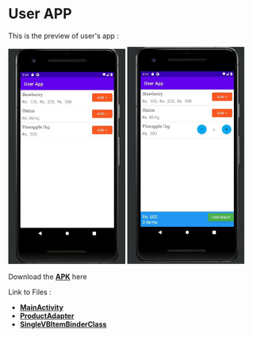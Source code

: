 # User APP

This is the preview of user's app :


<img src="https://github.com/Muskaan0111/User-App/blob/master/UserApp/Pics/SAVE_20201119_094546.jpg" title="" alt=" " width="236">                   <img src="https://github.com/Muskaan0111/User-App/blob/master/UserApp/Pics/SAVE_20201119_094555.jpg" title="" alt=" " width="236">




Download the [**APK**](https://github.com/Muskaan0111/User-App/releases/download/v1.0.0/app-debug.apk) here

Link to Files :

- [**MainActivity**](https://github.com/Muskaan0111/User-App/blob/master/UserApp/app/src/main/java/com/example/userapp/MainActivity.java)
- [**ProductAdapter**](https://github.com/Muskaan0111/User-App/blob/master/UserApp/app/src/main/java/Adapters/ProductAdapter.java)
- [**SingleVBItemBinderClass**](https://github.com/Muskaan0111/User-App/blob/master/UserApp/app/src/main/java/Handlers/SingleVBItemBinder.java)
